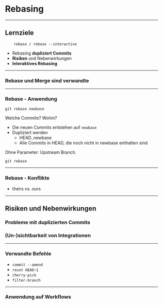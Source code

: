 # Rebasing

_________________________________________

## Lernziele

```
    rebase / rebase --interactive
```

 * Rebasing **dupliziert Commits**
 * **Risiken** und Nebenwirkungen
 * **Interaktives Rebasing**

_________________________________________

### Rebase und Merge sind verwandte

_________________________________________

### Rebase - Anwendung

    git rebase newbase

Welche Commits? Wohin?

 * Die neuen Commits entstehen auf `newbase`
 * Dupliziert werden
   - HEAD..newbase
   - Alle Commits in HEAD, die noch
     nicht in newbase enthalten sind

Ohne Parameter: Upstream Branch.

    git rebase

_________________________________________

### Rebase - Konflikte

 * theirs vs. ours

_________________________________________


## Risiken und Nebenwirkungen

### Probleme mit duplizierten Commits

### (Un-)sichtbarkeit von Integrationen

_________________________________________


### Verwandte Befehle

 * `commit --amend`
 * `reset HEAD~1`
 * `cherry-pick`
 * `filter-branch`


_________________________________________


### Anwendung auf **Workflows**
